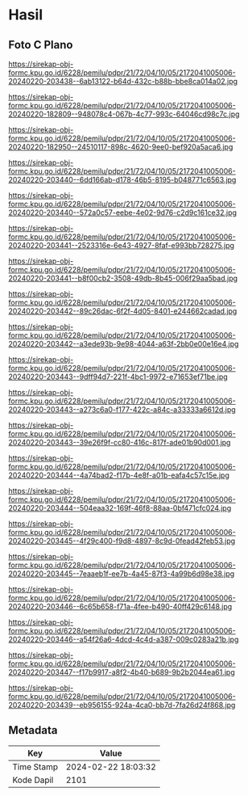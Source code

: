 # Hasil

## Foto C Plano

https://sirekap-obj-formc.kpu.go.id/6228/pemilu/pdpr/21/72/04/10/05/2172041005006-20240220-203438--6ab13122-b64d-432c-b88b-bbe8ca014a02.jpg

https://sirekap-obj-formc.kpu.go.id/6228/pemilu/pdpr/21/72/04/10/05/2172041005006-20240220-182809--948078c4-067b-4c77-993c-64046cd98c7c.jpg

https://sirekap-obj-formc.kpu.go.id/6228/pemilu/pdpr/21/72/04/10/05/2172041005006-20240220-182950--24510117-898c-4620-9ee0-bef920a5aca6.jpg

https://sirekap-obj-formc.kpu.go.id/6228/pemilu/pdpr/21/72/04/10/05/2172041005006-20240220-203440--6dd166ab-d178-46b5-8195-b048771c6563.jpg

https://sirekap-obj-formc.kpu.go.id/6228/pemilu/pdpr/21/72/04/10/05/2172041005006-20240220-203440--572a0c57-eebe-4e02-9d76-c2d9c161ce32.jpg

https://sirekap-obj-formc.kpu.go.id/6228/pemilu/pdpr/21/72/04/10/05/2172041005006-20240220-203441--2523316e-6e43-4927-8faf-e993bb728275.jpg

https://sirekap-obj-formc.kpu.go.id/6228/pemilu/pdpr/21/72/04/10/05/2172041005006-20240220-203441--b8f00cb2-3508-49db-8b45-006f29aa5bad.jpg

https://sirekap-obj-formc.kpu.go.id/6228/pemilu/pdpr/21/72/04/10/05/2172041005006-20240220-203442--89c26dac-6f2f-4d05-8401-e244662cadad.jpg

https://sirekap-obj-formc.kpu.go.id/6228/pemilu/pdpr/21/72/04/10/05/2172041005006-20240220-203442--a3ede93b-9e98-4044-a63f-2bb0e00e16e4.jpg

https://sirekap-obj-formc.kpu.go.id/6228/pemilu/pdpr/21/72/04/10/05/2172041005006-20240220-203443--9dff94d7-221f-4bc1-9972-e71653ef71be.jpg

https://sirekap-obj-formc.kpu.go.id/6228/pemilu/pdpr/21/72/04/10/05/2172041005006-20240220-203443--a273c6a0-f177-422c-a84c-a33333a6612d.jpg

https://sirekap-obj-formc.kpu.go.id/6228/pemilu/pdpr/21/72/04/10/05/2172041005006-20240220-203443--39e26f9f-cc80-416c-817f-ade01b90d001.jpg

https://sirekap-obj-formc.kpu.go.id/6228/pemilu/pdpr/21/72/04/10/05/2172041005006-20240220-203444--4a74bad2-f17b-4e8f-a01b-eafa4c57c15e.jpg

https://sirekap-obj-formc.kpu.go.id/6228/pemilu/pdpr/21/72/04/10/05/2172041005006-20240220-203444--504eaa32-169f-46f8-88aa-0bf471cfc024.jpg

https://sirekap-obj-formc.kpu.go.id/6228/pemilu/pdpr/21/72/04/10/05/2172041005006-20240220-203445--4f29c400-f9d8-4897-8c9d-0fead42feb53.jpg

https://sirekap-obj-formc.kpu.go.id/6228/pemilu/pdpr/21/72/04/10/05/2172041005006-20240220-203445--7eaaeb1f-ee7b-4a45-87f3-4a99b6d98e38.jpg

https://sirekap-obj-formc.kpu.go.id/6228/pemilu/pdpr/21/72/04/10/05/2172041005006-20240220-203446--6c65b658-f71a-4fee-b490-40ff429c6148.jpg

https://sirekap-obj-formc.kpu.go.id/6228/pemilu/pdpr/21/72/04/10/05/2172041005006-20240220-203446--a54f26a6-4dcd-4c4d-a387-009c0283a21b.jpg

https://sirekap-obj-formc.kpu.go.id/6228/pemilu/pdpr/21/72/04/10/05/2172041005006-20240220-203447--f17b9917-a8f2-4b40-b689-9b2b2044ea61.jpg

https://sirekap-obj-formc.kpu.go.id/6228/pemilu/pdpr/21/72/04/10/05/2172041005006-20240220-203439--eb956155-924a-4ca0-bb7d-7fa26d24f868.jpg


## Metadata

| Key        | Value               |
| ---------- | ------------------- |
| Time Stamp | 2024-02-22 18:03:32 |
| Kode Dapil | 2101                |



